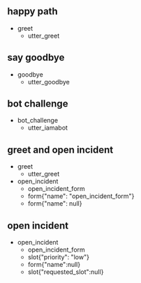 ## happy path
* greet
  - utter_greet

## say goodbye
* goodbye
  - utter_goodbye

## bot challenge
* bot_challenge
  - utter_iamabot

## greet and open incident
* greet
    - utter_greet
* open_incident
    - open_incident_form
    - form{"name": "open_incident_form"}
    - form{"name": null}

## open incident
* open_incident
    - open_incident_form
    - slot{"priority": "low"}
    - form{"name":null}
    - slot{"requested_slot":null}
